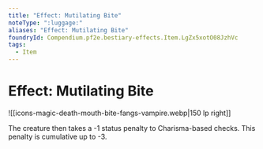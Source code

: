 ```yaml
---
title: "Effect: Mutilating Bite"
noteType: ":luggage:"
aliases: "Effect: Mutilating Bite"
foundryId: Compendium.pf2e.bestiary-effects.Item.LgZx5xotO08JzhVc
tags:
  - Item
---
```


# Effect: Mutilating Bite
![[icons-magic-death-mouth-bite-fangs-vampire.webp|150 lp right]]

The creature then takes a -1 status penalty to Charisma-based checks. This penalty is cumulative up to -3.
